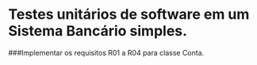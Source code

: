 # Testes unitários de software em um Sistema Bancário simples.

###Implementar os requisitos R01 a R04 para classe Conta.
